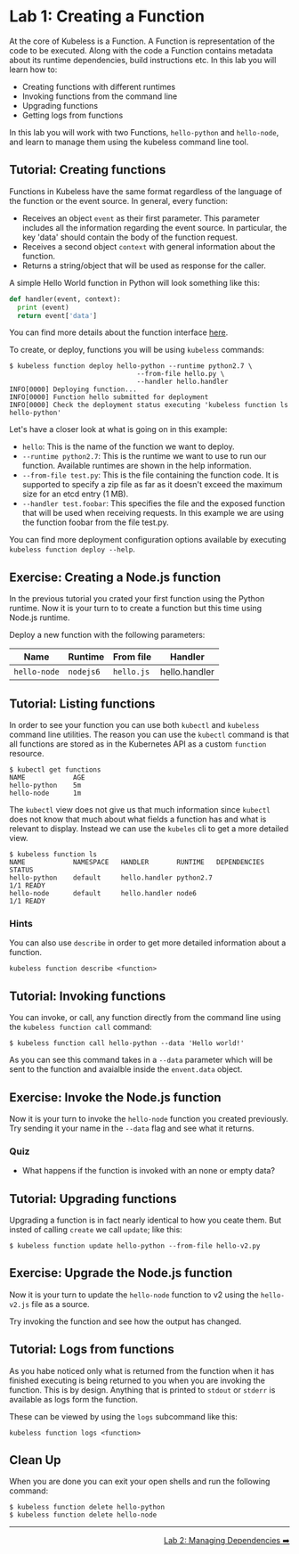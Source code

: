 # Lab 1: Creating a Function

At the core of Kubeless is a Function. A Function is representation of the code
to be executed. Along with the code a Function contains metadata about its
runtime dependencies, build instructions etc. In this lab you will learn how to:

* Creating functions with different runtimes
* Invoking functions from the command line
* Upgrading functions
* Getting logs from functions

In this lab you will work with two Functions, `hello-python` and `hello-node`,
and learn to manage them using the kubeless command line tool.

## Tutorial: Creating functions

Functions in Kubeless have the same format regardless of the language of the
function or the event source. In general, every function:

* Receives an object `event` as their first parameter. This parameter includes
  all the information regarding the event source. In particular, the key 'data'
  should contain the body of the function request.
* Receives a second object `context` with general information about the
  function.
* Returns a string/object that will be used as response for the caller.

A simple Hello World function in Python will look something like this:

```python
def handler(event, context):
  print (event)
  return event['data']
```

You can find more details about the function interface
[here](https://kubeless.io/docs/kubeless-functions#functions-interface).

To create, or deploy, functions you will be using `kubeless` commands:

```shell
$ kubeless function deploy hello-python --runtime python2.7 \
                                --from-file hello.py \
                                --handler hello.handler
INFO[0000] Deploying function...
INFO[0000] Function hello submitted for deployment
INFO[0000] Check the deployment status executing 'kubeless function ls hello-python'
```

Let's have a closer look at what is going on in this example:

* `hello`: This is the name of the function we want to deploy.
* `--runtime python2.7`: This is the runtime we want to use to run our function.
  Available runtimes are shown in the help information.
* `--from-file test.py`: This is the file containing the function code. It is
  supported to specify a zip file as far as it doesn't exceed the maximum size
  for an etcd entry (1 MB).
* `--handler test.foobar`: This specifies the file and the exposed function that
  will be used when receiving requests. In this example we are using the
  function foobar from the file test.py.

You can find more deployment configuration options available by executing
`kubeless function deploy --help`.

## Exercise: Creating a Node.js function

In the previous tutorial you crated your first function using the Python
runtime. Now it is your turn to to create a function but this time using Node.js
runtime.

Deploy a new function with the following parameters:

| Name         | Runtime   | From file  | Handler       |
|--------------|-----------|------------|---------------|
| `hello-node` | `nodejs6` | `hello.js` | hello.handler |

## Tutorial: Listing functions

In order to see your function you can use both `kubectl` and `kubeless` command
line utilities. The reason you can use the `kubectl` command is that all
functions are stored as in the Kubernetes API as a custom `function` resource.

```shell
$ kubectl get functions
NAME            AGE
hello-python    5m
hello-node      1m
```

The `kubectl` view does not give us that much information since `kubectl` does
not know that much about what fields a function has and what is relevant to
display. Instead we can use the `kubeles` cli to get a more detailed view.

```shell
$ kubeless function ls
NAME            NAMESPACE   HANDLER       RUNTIME   DEPENDENCIES    STATUS
hello-python    default     hello.handler python2.7                 1/1 READY
hello-node      default     hello.handler node6                     1/1 READY
```

### Hints

You can also use `describe` in order to get more detailed information about a
function.

```
kubeless function describe <function>
```

## Tutorial: Invoking functions

You can invoke, or call, any function directly from the command line using the
`kubeless function call` command:

```shell
$ kubeless function call hello-python --data 'Hello world!'
```

As you can see this command takes in a `--data` parameter which will be sent to
the function and avaialble inside the `envent.data` object.

## Exercise: Invoke the Node.js function

Now it is your turn to invoke the `hello-node` function you created previously.
Try sending it your name in the `--data` flag and see what it returns.

### Quiz

* What happens if the function is invoked with an none or empty data?

## Tutorial: Upgrading functions

Upgrading a function is in fact nearly identical to how you ceate them. But
insted of calling `create` we call `update`; like this:

```shell
$ kubeless function update hello-python --from-file hello-v2.py
```

## Exercise: Upgrade the Node.js function

Now it is your turn to update the `hello-node` function to v2 using the
`hello-v2.js` file as a source.

Try invoking the function and see how the output has changed.

## Tutorial: Logs from functions

As you habe noticed only what is returned from the function when it has finished
executing is being returned to you when you are invoking the function. This is
by design. Anything that is printed to `stdout` or `stderr` is available as logs
form the function.

These can be viewed by using the `logs` subcommand like this:

```shell
kubeless function logs <function>
```

## Clean Up

When you are done you can exit your open shells and run the following command:

```shell
$ kubeless function delete hello-python
$ kubeless function delete hello-node
```

-----

<p align="right"><a href="../2-dependencies#readme">Lab 2: Managing Dependencies ➡️</a></p>
